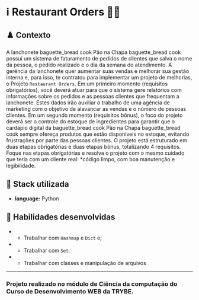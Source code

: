 # :information_source: Restaurant Orders :cook:

## :chess_pawn: Contexto

A lanchonete baguette_bread cook Pão na Chapa baguette_bread cook possui um sistema de faturamento de pedidos de clientes que salva o nome da pessoa, o pedido realizado e o dia da semana do atendimento. A gerência da lanchonete quer aumentar suas vendas e melhorar sua gestão interna e, para isso, te contratou para implementar um projeto de melhorias, o Projeto `Restaurant Orders`.
Em um primeiro momento (requisitos obrigatórios), você deverá atuar para que o sistema gere relatórios com informações sobre os pedidos e as pessoas clientes que frequentam a lanchonete. Estes dados irão auxiliar o trabalho de uma agência de marketing com o objetivo de alavancar as vendas e o número de pessoas clientes.
Em um segundo momento (requisitos bônus), o foco do projeto deverá ser o controle do estoque de ingredientes para garantir que o cardápio digital da baguette_bread cook Pão na Chapa baguette_bread cook sempre ofereça produtos que estão disponíveis no estoque, evitando frustrações por parte das pessoas clientes.
O projeto está estruturado em duas etapas obrigatórias e duas etapas bônus, totalizando 4 requisitos. Foque nas etapas obrigatórias e resolva o projeto com o mesmo cuidado que teria com um cliente real: *código limpo, com boa manutenção e legibilidade.


## :rocket: Stack utilizada

* **language:** Python



## :link: Habilidades desenvolvidas

* - Trabalhar com `Hashmap` e `Dict` e;
* - Trabalhar com `Set`.
* - Trabalhar com classes e manipulação de arquivos

--- 

### Projeto realizado no módulo de Ciência da computação do Curso de Desenvolvimento WEB da TRYBE.